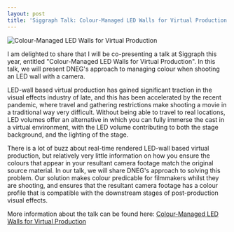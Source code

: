 ```yaml
---
layout: post
title: 'Siggraph Talk: Colour-Managed LED Walls for Virtual Production'
---
```


![Colour-Managed LED Walls for Virtual Production](https://s2021.siggraph.org/wp-content/linklings_snippets/representative_images/L6Haw6X2AE3FxzEj.jpg)

I am delighted to share that I will be co-presenting a talk at Siggraph this year, entitled "Colour-Managed LED Walls for Virtual Production". In this talk, we will present DNEG's approach to managing colour when shooting an LED wall with a camera.

LED-wall based virtual production has gained significant traction in the visual effects industry of late, and this has been accelerated by the recent pandemic, where travel and gathering restrictions make shooting a movie in a traditional way very difficult. Without being able to travel to real locations, LED volumes offer an alternative in which you can fully immerse the cast in a virtual environment, with the LED volume contributing to both the stage background, and the lighting of the stage.

There is a lot of buzz about real-time rendered LED-wall based virtual production, but relatively very little information on how you ensure the colours that appear in your resultant camera footage match the original source material. In our talk, we will share DNEG's approach to solving this problem. Our solution makes colour predicable for filmmakers whilst they are shooting, and ensures that the resultant camera footage has a colour profile that is compatible with the downstream stages of post-production visual effects.

More information about the talk can be found here: [Colour-Managed LED Walls for Virtual Production](https://s2021.siggraph.org/presentation/?id=gensub_392&sess=sess188)

